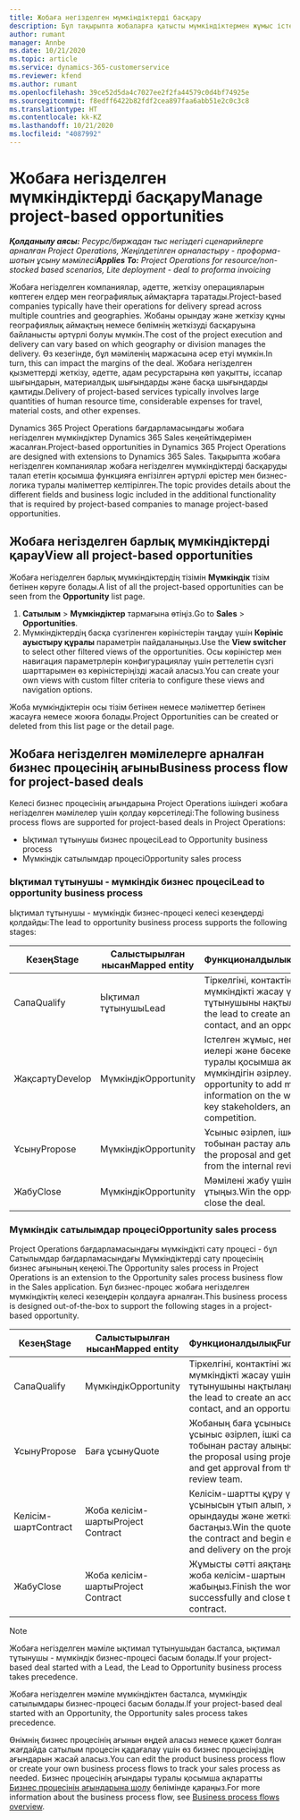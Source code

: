 ```yaml
---
title: Жобаға негізделген мүмкіндіктерді басқару
description: Бұл тақырыпта жобаларға қатысты мүмкіндіктермен жұмыс істеу туралы ақпарат берілген.
author: rumant
manager: Annbe
ms.date: 10/21/2020
ms.topic: article
ms.service: dynamics-365-customerservice
ms.reviewer: kfend
ms.author: rumant
ms.openlocfilehash: 39ce52d5da4c7027ee2f2fa44579c0d4bf74925e
ms.sourcegitcommit: f8edff6422b82fdf2cea897faa6abb51e2c0c3c8
ms.translationtype: HT
ms.contentlocale: kk-KZ
ms.lasthandoff: 10/21/2020
ms.locfileid: "4087992"
---
```

# <a name="manage-project-based-opportunities"></a><span data-ttu-id="e24a5-103">Жобаға негізделген мүмкіндіктерді басқару</span><span class="sxs-lookup"><span data-stu-id="e24a5-103">Manage project-based opportunities</span></span>

<span data-ttu-id="e24a5-104">_**Қолданылу аясы:** Ресурс/биржадан тыс негіздегі сценарийлерге арналған Project Operations, Жеңілдетілген орналастыру - проформа-шотын ұсыну мәмілесі_</span><span class="sxs-lookup"><span data-stu-id="e24a5-104">_**Applies To:** Project Operations for resource/non-stocked based scenarios, Lite deployment - deal to proforma invoicing_</span></span>

<span data-ttu-id="e24a5-105">Жобаға негізделген компаниялар, әдетте, жеткізу операцияларын көптеген елдер мен географиялық аймақтарға таратады.</span><span class="sxs-lookup"><span data-stu-id="e24a5-105">Project-based companies typically have their operations for delivery spread across multiple countries and geographies.</span></span> <span data-ttu-id="e24a5-106">Жобаны орындау және жеткізу құны географиялық аймақтың немесе бөлімнің жеткізуді басқаруына байланысты әртүрлі болуы мүмкін.</span><span class="sxs-lookup"><span data-stu-id="e24a5-106">The cost of the project execution and delivery can vary  based on which geography or division manages the delivery.</span></span> <span data-ttu-id="e24a5-107">Өз кезегінде, бұл мәміленің маржасына әсер етуі мүмкін.</span><span class="sxs-lookup"><span data-stu-id="e24a5-107">In turn, this can impact the margins of the deal.</span></span> <span data-ttu-id="e24a5-108">Жобаға негізделген қызметтерді жеткізу, әдетте, адам ресурстарына көп уақытты, іссапар шығындарын, материалдық шығындарды және басқа шығындарды қамтиды.</span><span class="sxs-lookup"><span data-stu-id="e24a5-108">Delivery of project-based services typically involves large quantities of human resource time, considerable expenses for travel, material costs, and other expenses.</span></span>

<span data-ttu-id="e24a5-109">Dynamics 365 Project Operations бағдарламасындағы жобаға негізделген мүмкіндіктер Dynamics 365 Sales кеңейтімдерімен жасалған.</span><span class="sxs-lookup"><span data-stu-id="e24a5-109">Project-based opportunities in Dynamics 365 Project Operations are designed with extensions to Dynamics 365 Sales.</span></span> <span data-ttu-id="e24a5-110">Тақырыпта жобаға негізделген компаниялар жобаға негізделген мүмкіндіктерді басқаруды талап ететін қосымша функцияға енгізілген әртүрлі өрістер мен бизнес-логика туралы мәліметтер келтірілген.</span><span class="sxs-lookup"><span data-stu-id="e24a5-110">The topic provides details about the different fields and business logic included in the additional functionality that is required by project-based companies to manage project-based opportunities.</span></span>

## <a name="view-all-project-based-opportunities"></a><span data-ttu-id="e24a5-111">Жобаға негізделген барлық мүмкіндіктерді қарау</span><span class="sxs-lookup"><span data-stu-id="e24a5-111">View all project-based opportunities</span></span>

<span data-ttu-id="e24a5-112">Жобаға негізделген барлық мүмкіндіктердің тізімін **Мүмкіндік** тізім бетінен көруге болады.</span><span class="sxs-lookup"><span data-stu-id="e24a5-112">A list of all the project-based opportunities can be seen from the **Opportunity** list page.</span></span> 

1. <span data-ttu-id="e24a5-113">**Сатылым** > **Мүмкіндіктер** тармағына өтіңіз.</span><span class="sxs-lookup"><span data-stu-id="e24a5-113">Go to **Sales** > **Opportunities**.</span></span>
2. <span data-ttu-id="e24a5-114">Мүмкіндіктердің басқа сүзгіленген көріністерін таңдау үшін **Көрініс ауыстыру құралы** параметрін пайдаланыңыз.</span><span class="sxs-lookup"><span data-stu-id="e24a5-114">Use the **View switcher** to select other filtered views of the opportunities.</span></span> <span data-ttu-id="e24a5-115">Осы көріністер мен навигация параметрлерін конфигурациялау үшін реттелетін сүзгі шарттарымен өз көріністеріңізді жасай аласыз.</span><span class="sxs-lookup"><span data-stu-id="e24a5-115">You can create your own views with custom filter criteria to configure these views and navigation options.</span></span>

<span data-ttu-id="e24a5-116">Жоба мүмкіндіктерін осы тізім бетінен немесе мәліметтер бетінен жасауға немесе жоюға болады.</span><span class="sxs-lookup"><span data-stu-id="e24a5-116">Project Opportunities can be created or deleted from this list page or the detail page.</span></span>

## <a name="business-process-flow-for-project-based-deals"></a><span data-ttu-id="e24a5-117">Жобаға негізделген мәмілелерге арналған бизнес процесінің ағыны</span><span class="sxs-lookup"><span data-stu-id="e24a5-117">Business process flow for project-based deals</span></span>

<span data-ttu-id="e24a5-118">Келесі бизнес процесінің ағындарына Project Operations ішіндегі жобаға негізделген мәмілелер үшін қолдау көрсетіледі:</span><span class="sxs-lookup"><span data-stu-id="e24a5-118">The following business process flows are supported for project-based deals in Project Operations:</span></span>

- <span data-ttu-id="e24a5-119">Ықтимал тұтынушы бизнес процесі</span><span class="sxs-lookup"><span data-stu-id="e24a5-119">Lead to Opportunity business process</span></span>
- <span data-ttu-id="e24a5-120">Мүмкіндік сатылымдар процесі</span><span class="sxs-lookup"><span data-stu-id="e24a5-120">Opportunity sales process</span></span>

### <a name="lead-to-opportunity-business-process"></a><span data-ttu-id="e24a5-121">Ықтимал тұтынушы - мүмкіндік бизнес процесі</span><span class="sxs-lookup"><span data-stu-id="e24a5-121">Lead to opportunity business process</span></span> 
<span data-ttu-id="e24a5-122">Ықтимал тұтынушы - мүмкіндік бизнес-процесі келесі кезеңдерді қолдайды:</span><span class="sxs-lookup"><span data-stu-id="e24a5-122">The lead to opportunity business process supports the following stages:</span></span>

| <span data-ttu-id="e24a5-123">Кезең</span><span class="sxs-lookup"><span data-stu-id="e24a5-123">Stage</span></span> | <span data-ttu-id="e24a5-124">Салыстырылған нысан</span><span class="sxs-lookup"><span data-stu-id="e24a5-124">Mapped entity</span></span> | <span data-ttu-id="e24a5-125">Функционалдылық</span><span class="sxs-lookup"><span data-stu-id="e24a5-125">Functionality</span></span> |
| --- | --- | --- |
| <span data-ttu-id="e24a5-126">Сапа</span><span class="sxs-lookup"><span data-stu-id="e24a5-126">Qualify</span></span> | <span data-ttu-id="e24a5-127">Ықтимал тұтынушы</span><span class="sxs-lookup"><span data-stu-id="e24a5-127">Lead</span></span> | <span data-ttu-id="e24a5-128">Тіркелгіні, контактіні және мүмкіндікті жасау үшін ықтимал тұтынушыны нақтылаңыз.</span><span class="sxs-lookup"><span data-stu-id="e24a5-128">Qualify the lead to create an account, contact, and an opportunity.</span></span> |
| <span data-ttu-id="e24a5-129">Жақсарту</span><span class="sxs-lookup"><span data-stu-id="e24a5-129">Develop</span></span> | <span data-ttu-id="e24a5-130">Мүмкіндік</span><span class="sxs-lookup"><span data-stu-id="e24a5-130">Opportunity</span></span> | <span data-ttu-id="e24a5-131">Істелген жұмыс, негізгі пай иелері және бәсекелестік туралы қосымша ақпарат қосу мүмкіндігін әзірлеу.</span><span class="sxs-lookup"><span data-stu-id="e24a5-131">Develop the opportunity to add more information on the work involved, key stakeholders, and competition.</span></span> |
| <span data-ttu-id="e24a5-132">Ұсыну</span><span class="sxs-lookup"><span data-stu-id="e24a5-132">Propose</span></span> | <span data-ttu-id="e24a5-133">Мүмкіндік</span><span class="sxs-lookup"><span data-stu-id="e24a5-133">Opportunity</span></span> | <span data-ttu-id="e24a5-134">Ұсыныс әзірлеп, ішкі сараптау тобынан растау алыңыз.</span><span class="sxs-lookup"><span data-stu-id="e24a5-134">Develop the proposal and get approval from the internal review team.</span></span> |
| <span data-ttu-id="e24a5-135">Жабу</span><span class="sxs-lookup"><span data-stu-id="e24a5-135">Close</span></span> | <span data-ttu-id="e24a5-136">Мүмкіндік</span><span class="sxs-lookup"><span data-stu-id="e24a5-136">Opportunity</span></span> | <span data-ttu-id="e24a5-137">Мәмілені жабу үшін мүмкіндікті ұтыңыз.</span><span class="sxs-lookup"><span data-stu-id="e24a5-137">Win the opportunity to close the deal.</span></span> |

### <a name="opportunity-sales-process"></a><span data-ttu-id="e24a5-138">Мүмкіндік сатылымдар процесі</span><span class="sxs-lookup"><span data-stu-id="e24a5-138">Opportunity sales process</span></span>
<span data-ttu-id="e24a5-139">Project Operations бағдарламасындағы мүмкіндікті сату процесі - бұл Сатылымдар бағдарламасындағы Мүмкіндіктерді сату процесінің бизнес ағынының кеңеюі.</span><span class="sxs-lookup"><span data-stu-id="e24a5-139">The Opportunity sales process in Project Operations is an extension to the Opportunity sales process business flow in the Sales application.</span></span> <span data-ttu-id="e24a5-140">Бұл бизнес-процес жобаға негізделген мүмкіндіктің келесі кезеңдерін қолдауға арналған.</span><span class="sxs-lookup"><span data-stu-id="e24a5-140">This business process is designed out-of-the-box to support the following stages in a project-based opportunity.</span></span>

| <span data-ttu-id="e24a5-141">Кезең</span><span class="sxs-lookup"><span data-stu-id="e24a5-141">Stage</span></span> | <span data-ttu-id="e24a5-142">Салыстырылған нысан</span><span class="sxs-lookup"><span data-stu-id="e24a5-142">Mapped entity</span></span> | <span data-ttu-id="e24a5-143">Функционалдылық</span><span class="sxs-lookup"><span data-stu-id="e24a5-143">Functionality</span></span> |
| --- | --- | --- |
| <span data-ttu-id="e24a5-144">Сапа</span><span class="sxs-lookup"><span data-stu-id="e24a5-144">Qualify</span></span> | <span data-ttu-id="e24a5-145">Мүмкіндік</span><span class="sxs-lookup"><span data-stu-id="e24a5-145">Opportunity</span></span> | <span data-ttu-id="e24a5-146">Тіркелгіні, контактіні және мүмкіндікті жасау үшін ықтимал тұтынушыны нақтылаңыз.</span><span class="sxs-lookup"><span data-stu-id="e24a5-146">Qualify the lead to create an account, contact, and an opportunity.</span></span> |
| <span data-ttu-id="e24a5-147">Ұсыну</span><span class="sxs-lookup"><span data-stu-id="e24a5-147">Propose</span></span> | <span data-ttu-id="e24a5-148">Баға ұсыну</span><span class="sxs-lookup"><span data-stu-id="e24a5-148">Quote</span></span> | <span data-ttu-id="e24a5-149">Жобаның баға ұсынысы арқылы ұсыныс әзірлеп, ішкі сараптау тобынан растау алыңыз.</span><span class="sxs-lookup"><span data-stu-id="e24a5-149">Develop the proposal using project quotes and get approval from the internal review team.</span></span> |
| <span data-ttu-id="e24a5-150">Келісім-шарт</span><span class="sxs-lookup"><span data-stu-id="e24a5-150">Contract</span></span> | <span data-ttu-id="e24a5-151">Жоба келісім-шарты</span><span class="sxs-lookup"><span data-stu-id="e24a5-151">Project Contract</span></span> | <span data-ttu-id="e24a5-152">Келісім-шартты құру үшін баға ұсынысын ұтып алып, жобаны орындауды және жеткізуді бастаңыз.</span><span class="sxs-lookup"><span data-stu-id="e24a5-152">Win the quote to create the contract and begin execution and delivery on the project.</span></span> |
| <span data-ttu-id="e24a5-153">Жабу</span><span class="sxs-lookup"><span data-stu-id="e24a5-153">Close</span></span> | <span data-ttu-id="e24a5-154">Жоба келісім-шарты</span><span class="sxs-lookup"><span data-stu-id="e24a5-154">Project Contract</span></span> | <span data-ttu-id="e24a5-155">Жұмысты сәтті аяқтаңыз және жоба келісім-шартын жабыңыз.</span><span class="sxs-lookup"><span data-stu-id="e24a5-155">Finish the work successfully and close the project contract.</span></span> |

> [!NOTE]
> <span data-ttu-id="e24a5-156">Жобаға негізделген мәміле ықтимал тұтынушыдан басталса, ықтимал тұтынушы - мүмкіндік бизнес-процесі басым болады.</span><span class="sxs-lookup"><span data-stu-id="e24a5-156">If your project-based deal started with a Lead, the Lead to Opportunity business process takes precedence.</span></span>
>
> <span data-ttu-id="e24a5-157">Жобаға негізделген мәміле мүмкіндіктен басталса, мүмкіндік сатылымдары бизнес-процесі басым болады.</span><span class="sxs-lookup"><span data-stu-id="e24a5-157">If your project-based deal started with an Opportunity, the Opportunity sales process takes precedence.</span></span>

<span data-ttu-id="e24a5-158">Өнімнің бизнес процесінің ағынын өңдей аласыз немесе қажет болған жағдайда сатылым процесін қадағалау үшін өз бизнес процесіңіздің ағындарын жасай аласыз.</span><span class="sxs-lookup"><span data-stu-id="e24a5-158">You can edit the product business process flow or create your own business process flows to track your sales process as needed.</span></span> <span data-ttu-id="e24a5-159">Бизнес процесінің ағындары туралы қосымша ақпаратты [Бизнес процесінің ағындарына шолу](https://docs.microsoft.com/dynamics365/customerengagement/on-premises/customize/business-process-flows-overview) бөлімінде қараңыз.</span><span class="sxs-lookup"><span data-stu-id="e24a5-159">For more information about the business process flow, see [Business process flows overview](https://docs.microsoft.com/dynamics365/customerengagement/on-premises/customize/business-process-flows-overview).</span></span>
